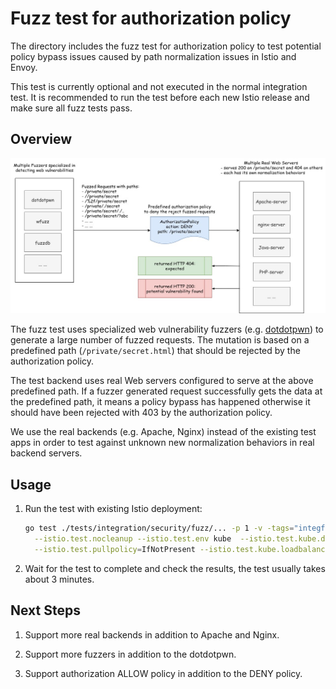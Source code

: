 # Fuzz test for authorization policy

The directory includes the fuzz test for authorization policy to test potential policy bypass issues caused by path
normalization issues in Istio and Envoy.

This test is currently optional and not executed in the normal integration test. It is recommended to run the test
before each new Istio release and make sure all fuzz tests pass.

## Overview

![](overview.jpg)

The fuzz test uses specialized web vulnerability fuzzers (e.g. [dotdotpwn](https://github.com/wireghoul/dotdotpwn)) to generate a large number of  fuzzed requests. The
mutation is based on a predefined path (`/private/secret.html`) that should be rejected by the authorization policy.

The test backend uses real Web servers configured to serve at the above predefined path. If a fuzzer generated request
successfully gets the data at the predefined path, it means a policy bypass has happened otherwise it should have been
rejected with 403 by the authorization policy.

We use the real backends (e.g. Apache, Nginx) instead of the existing test apps in order to test against unknown new
normalization behaviors in real backend servers.

## Usage

1. Run the test with existing Istio deployment:

    ```bash
    go test ./tests/integration/security/fuzz/... -p 1 -v -tags="integfuzz integ" -test.run "TestFuzzAuthorization" \
      --istio.test.nocleanup --istio.test.env kube  --istio.test.kube.deploy=false - -timeout 30m \
      --istio.test.pullpolicy=IfNotPresent --istio.test.kube.loadbalancer=false --log_output_level=tf:debug
    ```

1. Wait for the test to complete and check the results, the test usually takes about 3 minutes.

## Next Steps

1. Support more real backends in addition to Apache and Nginx.

1. Support more fuzzers in addition to the dotdotpwn.

1. Support authorization ALLOW policy in addition to the DENY policy.
